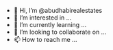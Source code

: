 - 👋 Hi, I’m @abudhabirealestates
- 👀 I’m interested in ...
- 🌱 I’m currently learning ...
- 💞️ I’m looking to collaborate on ...
- 📫 How to reach me ...

<!---
abudhabirealestates/abudhabirealestates is a ✨ special ✨ repository because its `README.md` (this file) appears on your GitHub profile.
You can click the Preview link to take a look at your changes.
--->
